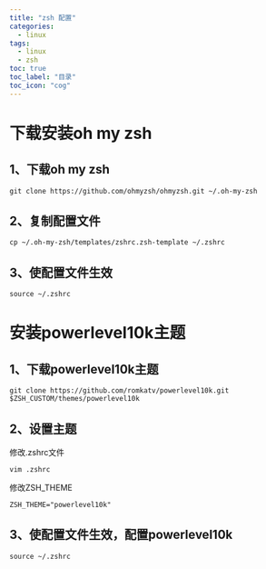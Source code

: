 ```yaml
---
title: "zsh 配置"
categories:
  - linux
tags:
  - linux
  - zsh
toc: true
toc_label: "目录"
toc_icon: "cog"    
---
```


# 下载安装oh my zsh
## 1、下载oh my zsh
```
git clone https://github.com/ohmyzsh/ohmyzsh.git ~/.oh-my-zsh
```

## 2、复制配置文件
```
cp ~/.oh-my-zsh/templates/zshrc.zsh-template ~/.zshrc
```

## 3、使配置文件生效
```
source ~/.zshrc
```

# 安装powerlevel10k主题
## 1、下载powerlevel10k主题
```
git clone https://github.com/romkatv/powerlevel10k.git $ZSH_CUSTOM/themes/powerlevel10k
```
## 2、设置主题
修改.zshrc文件
```
vim .zshrc 
```
修改ZSH_THEME
```
ZSH_THEME="powerlevel10k"
```

## 3、使配置文件生效，配置powerlevel10k
```
source ~/.zshrc
```